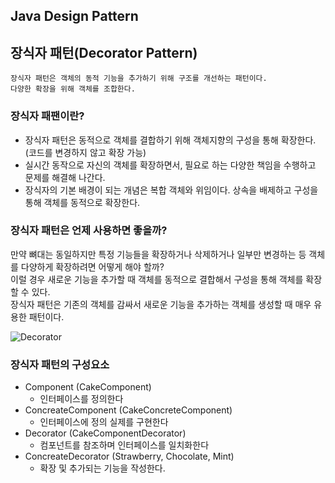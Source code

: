 ## Java Design Pattern

## 장식자 패턴(Decorator Pattern)

```
장식자 패턴은 객체의 동적 기능을 추가하기 위해 구조를 개선하는 패턴이다.
다양한 확장을 위해 객체를 조합한다.
```

### 장식자 패팬이란?
* 장식자 패턴은 동적으로 객체를 결합하기 위해 객체지향의 구성을 통해 확장한다. (코드를 변경하지 않고 확장 가능)
* 실시간 동작으로 자신의 객체를 확장하면서, 필요로 하는 다양한 책임을 수행하고 문제를 해결해 나간다.
* 장식자의 기본 배경이 되는 개념은 복합 객체와 위임이다. 상속을 배제하고 구성을 통해 객체를 동적으로 확장한다.

### 장식자 패턴은 언제 사용하면 좋을까?
만약 뼈대는 동일하지만 특정 기능들을 확장하거나 삭제하거나 일부만 변경하는 등 객체를 다양하게 확장하려면 어떻게 해야 할까?  
이럴 경우 새로운 기능을 추가할 때 객체를 동적으로 결합해서 구성을 통해 객체를 확장할 수 있다.  
장식자 패턴은 기존의 객체를 감싸서 새로운 기능을 추가하는 객체를 생성할 때 매우 유용한 패턴이다.  


![Decorator](https://github.com/parknnna/designPattern/assets/69619672/938866c4-6859-49be-92fe-c4c99cee081b)


### 장식자 패턴의 구성요소
* Component (CakeComponent)
  * 인터페이스를 정의한다
* ConcreateComponent (CakeConcreteComponent)
  * 인터페이스에 정의 실제를 구현한다
* Decorator (CakeComponentDecorator)
  * 컴포넌트를 참조하며 인터페이스를 일치화한다
* ConcreateDecorator (Strawberry, Chocolate, Mint)
  * 확장 및 추가되는 기능을 작성한다.
